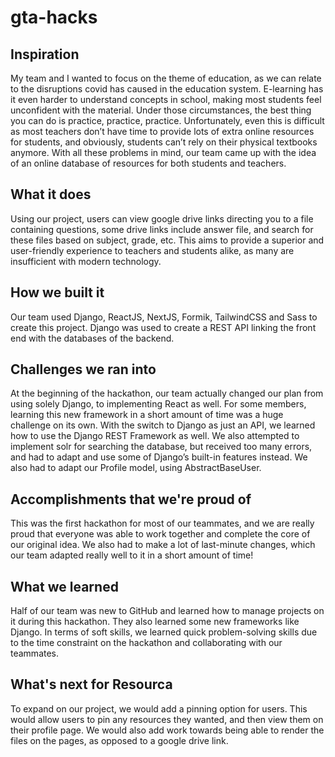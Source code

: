 # gta-hacks
## Inspiration
My team and I wanted to focus on the theme of education, as we can relate to the disruptions covid has caused in the education system. E-learning has it even harder to understand concepts in school, making most students feel unconfident with the material. Under those circumstances, the best thing you can do is practice, practice, practice. Unfortunately, even this is difficult as most teachers don’t have time to provide lots of extra online resources for students, and obviously, students can’t rely on their physical textbooks anymore. With all these problems in mind, our team came up with the idea of an online database of resources for both students and teachers. 

## What it does
Using our project, users can view google drive links directing you to a file containing questions, some drive links include answer file, and search for these files based on subject, grade, etc. This aims to provide a superior and user-friendly experience to teachers and students alike, as many are insufficient with modern technology.

## How we built it
Our team used Django, ReactJS, NextJS, Formik, TailwindCSS and Sass to create this project. Django was used to create a REST API linking the front end with the databases of the backend.

## Challenges we ran into
At the beginning of the hackathon, our team actually changed our plan from using solely Django, to implementing React as well. For some members, learning this new framework in a short amount of time was a huge challenge on its own. With the switch to Django as just an API, we learned how to use the Django REST Framework as well. We also attempted to implement solr for searching the database, but received too many errors, and had to adapt and use some of Django’s built-in features instead. We also had to adapt our Profile model, using AbstractBaseUser. 

## Accomplishments that we're proud of
This was the first hackathon for most of our teammates, and we are really proud that everyone was able to work together and complete the core of our original idea. We also had to make a lot of last-minute changes, which our team adapted really well to it in a short amount of time!

## What we learned
Half of our team was new to GitHub and learned how to manage projects on it during this hackathon. They also learned some new frameworks like Django. In terms of soft skills, we learned quick problem-solving skills due to the time constraint on the hackathon and collaborating with our teammates.

## What's next for Resourca
To expand on our project, we would add a pinning option for users. This would allow users to pin any resources they wanted, and then view them on their profile page. We would also add work towards being able to render the files on the pages, as opposed to a google drive link.
